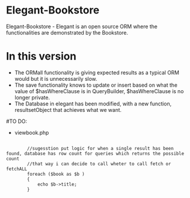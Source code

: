 # Elegant-Bookstore
Elegant-Bookstore - Elegant is an open source ORM where the functionalities are demonstrated by the Bookstore.

# In this version
- The ORMall functionality is giving expected results as a typical ORM would but it is unnecessarily slow.
- The save functionality knows to update or insert based on what the value of $hasWhereClause is in QueryBuilder, $hasWhereClause is no longer private.
- The Database in elegant has been modified, with a new function, resultsetObject that achieves what we want.

#TO DO:
- viewbook.php
<pre><code class="language-php">
        //sugesstion put logic for when a single result has been found, database has row count for queries which returns the possible count
        //that way i can decide to call wheter to call fetch or fetchALL
        foreach ($book as $b ) 
        {	
            echo $b->title;
        }
</code></pre>